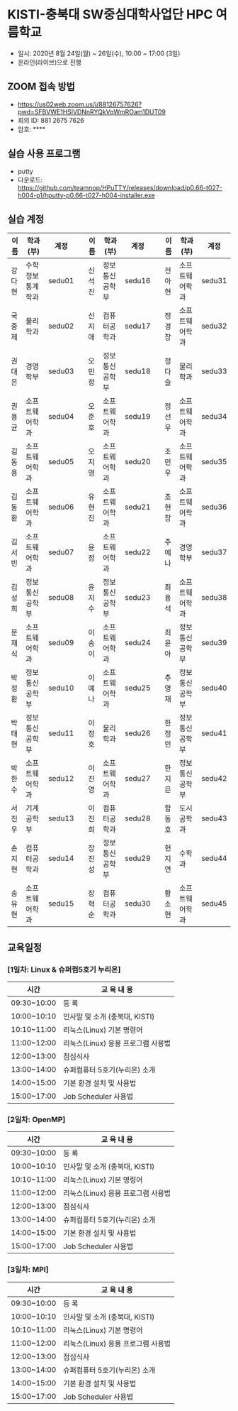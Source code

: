 # KISTI-충북대 SW중심대학사업단 HPC 여름학교
- 일시: 2020년 8월 24일(월) ~ 26일(수), 10:00 ~ 17:00 (3일)
- 온라인(라이브)으로 진행

## ZOOM 접속 방법
- https://us02web.zoom.us/j/88126757626?pwd=SFBVWE1HSlVDNnRYQkVqWmROam1DUT09
- 회의 ID: 881 2675 7626
- 암호: ****

## 실습 사용 프로그램
- putty
- 다운로드: https://github.com/teamnop/HPuTTY/releases/download/p0.66-t027-h004-p1/hputty-p0.66-t027-h004-installer.exe

## 실습 계정
| 이름   | 학과(부)         | 계정   |   | 이름   | 학과(부)       | 계정   |   | 이름   | 학과(부)                              | 계정   |
|--------|------------------|--------|---|--------|----------------|--------|---|--------|---------------------------------------|--------|
| 강다현 | 수학정보통계학과 | sedu01 |   | 신석진 | 정보통신공학부 | sedu16 |   | 전아현 | 소프트웨어학과                        | sedu31 |
| 국중제 | 물리학과         | sedu02 |   | 신지애 | 컴퓨터공학과   | sedu17 |   | 정경창 | 소프트웨어학과                        | sedu32 |
| 권대은 | 경영학부         | sedu03 |   | 오민정 | 정보통신공학부 | sedu18 |   | 정다슬 | 물리학과                              | sedu33 |
| 권용균 | 소프트웨어학과   | sedu04 |   | 오준호 | 소프트웨어학과 | sedu19 |   | 정선우 | 소프트웨어학과                        | sedu34 |
| 김동용 | 소프트웨어학과   | sedu05 |   | 오지영 | 소프트웨어학과 | sedu20 |   | 조민우 | 소프트웨어학과                        | sedu35 |
| 김동환 | 소프트웨어학과   | sedu06 |   | 유현진 | 소프트웨어학과 | sedu21 |   | 조현창 | 소프트웨어학과                        | sedu36 |
| 김서빈 | 소프트웨어학과   | sedu07 |   | 윤정   | 소프트웨어학과 | sedu22 |   | 주예나 | 경영학부                              | sedu37 |
| 김성희 | 정보통신공학부   | sedu08 |   | 윤지수 | 정보통신공학부 | sedu23 |   | 최용석 | 소프트웨어학과                        | sedu38 |
| 문재식 | 소프트웨어학과   | sedu09 |   | 이송이 | 소프트웨어학과 | sedu24 |   | 최윤아 | 정보통신공학부                        | sedu39 |
| 박정환 | 정보통신공학부   | sedu10 |   | 이예나 | 소프트웨어학과 | sedu25 |   | 추영재 | 정보통신공학부                        | sedu40 |
| 박태현 | 정보통신공학부   | sedu11 |   | 이정호 | 물리학과       | sedu26 |   | 한정민 | 정보통신공학부                        | sedu41 |
| 박한수 | 소프트웨어학과   | sedu12 |   | 이진영 | 소프트웨어학과 | sedu27 |   | 한지은 | 정보통신공학부                        | sedu42 |
| 서진우 | 기계공학부       | sedu13 |   | 이진희 | 컴퓨터공학과   | sedu28 |   | 함동호 | 도시공학과 | sedu43 |
| 손지현 | 컴퓨터공학과     | sedu14 |   | 장진성 | 정보통신공학부 | sedu29 |   | 현지연 | 수학과  | sedu44 |
| 송유현 | 소프트웨어학과   | sedu15 |   | 장혁순 | 컴퓨터공학과   | sedu30 |   | 황소현 | 소프트웨어학과                        | sedu45 |

## 교육일정
### [1일차: Linux & 슈퍼컴5호기 누리온]
| 시간        | 교 육 내 용                          |
|-------------|--------------------------------------|
| 09:30~10:00 | 등   록                              |
| 10:00~10:10 | 인사말   및 소개 (충북대, KISTI)     |
| 10:10~11:00 | 리눅스(Linux)   기본 명령어          |
| 11:00~12:00 | 리눅스(Linux)   응용 프로그램 사용법 |
| 12:00~13:00 | 점심식사                             |
| 13:00~14:00 | 슈퍼컴퓨터   5호기(누리온) 소개      |
| 14:00~15:00 | 기본   환경 설치 및 사용법           |
| 15:00~17:00 | Job Scheduler 사용법                 |

### [2일차: OpenMP]
| 시간        | 교 육 내 용                          |
|-------------|--------------------------------------|
| 09:30~10:00 | 등   록                              |
| 10:00~10:10 | 인사말   및 소개 (충북대, KISTI)     |
| 10:10~11:00 | 리눅스(Linux)   기본 명령어          |
| 11:00~12:00 | 리눅스(Linux)   응용 프로그램 사용법 |
| 12:00~13:00 | 점심식사                             |
| 13:00~14:00 | 슈퍼컴퓨터   5호기(누리온) 소개      |
| 14:00~15:00 | 기본   환경 설치 및 사용법           |
| 15:00~17:00 | Job Scheduler 사용법                 |

### [3일차: MPI]
| 시간        | 교 육 내 용                          |
|-------------|--------------------------------------|
| 09:30~10:00 | 등   록                              |
| 10:00~10:10 | 인사말   및 소개 (충북대, KISTI)     |
| 10:10~11:00 | 리눅스(Linux)   기본 명령어          |
| 11:00~12:00 | 리눅스(Linux)   응용 프로그램 사용법 |
| 12:00~13:00 | 점심식사                             |
| 13:00~14:00 | 슈퍼컴퓨터   5호기(누리온) 소개      |
| 14:00~15:00 | 기본   환경 설치 및 사용법           |
| 15:00~17:00 | Job Scheduler 사용법                 |

